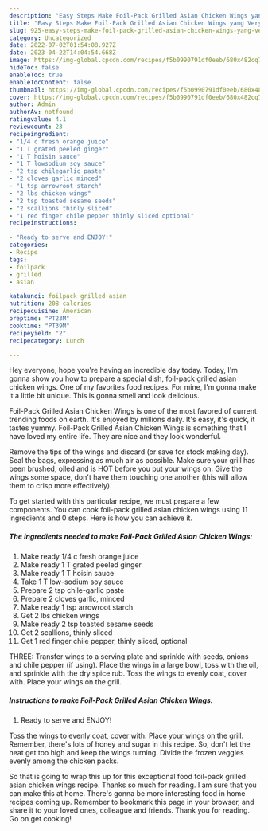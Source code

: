```yaml
---
description: "Easy Steps Make Foil-Pack Grilled Asian Chicken Wings yang Very Delicious"
title: "Easy Steps Make Foil-Pack Grilled Asian Chicken Wings yang Very Delicious"
slug: 925-easy-steps-make-foil-pack-grilled-asian-chicken-wings-yang-very-delicious
category: Uncategorized
date: 2022-07-02T01:54:08.927Z
date: 2023-04-22T14:04:54.668Z
image: https://img-global.cpcdn.com/recipes/f5b0990791df0eeb/680x482cq70/foil-pack-grilled-asian-chicken-wings-recipe-main-photo.jpg
hideToc: false
enableToc: true
enableTocContent: false
thumbnail: https://img-global.cpcdn.com/recipes/f5b0990791df0eeb/680x482cq70/foil-pack-grilled-asian-chicken-wings-recipe-main-photo.jpg
cover: https://img-global.cpcdn.com/recipes/f5b0990791df0eeb/680x482cq70/foil-pack-grilled-asian-chicken-wings-recipe-main-photo.jpg
author: Admin
authorAv: notfound
ratingvalue: 4.1
reviewcount: 23
recipeingredient:
- "1/4 c fresh orange juice"
- "1 T grated peeled ginger"
- "1 T hoisin sauce"
- "1 T lowsodium soy sauce"
- "2 tsp chilegarlic paste"
- "2 cloves garlic minced"
- "1 tsp arrowroot starch"
- "2 lbs chicken wings"
- "2 tsp toasted sesame seeds"
- "2 scallions thinly sliced"
- "1 red finger chile pepper thinly sliced optional"
recipeinstructions:

- "Ready to serve and ENJOY!"
categories:
- Recipe
tags:
- foilpack
- grilled
- asian

katakunci: foilpack grilled asian 
nutrition: 208 calories
recipecuisine: American
preptime: "PT23M"
cooktime: "PT39M"
recipeyield: "2"
recipecategory: Lunch

---
```



Hey everyone, hope you're having an incredible day today. Today, I'm gonna show you how to prepare a special dish, foil-pack grilled asian chicken wings. One of my favorites food recipes. For mine, I'm gonna make it a little bit unique. This is gonna smell and look delicious.

Foil-Pack Grilled Asian Chicken Wings is one of the most favored of current trending foods on earth. It's enjoyed by millions daily. It's easy, it's quick, it tastes yummy. Foil-Pack Grilled Asian Chicken Wings is something that I have loved my entire life. They are nice and they look wonderful.

Remove the tips of the wings and discard (or save for stock making day). Seal the bags, expressing as much air as possible. Make sure your grill has been brushed, oiled and is HOT before you put your wings on. Give the wings some space, don&#39;t have them touching one another (this will allow them to crisp more effectively).


To get started with this particular recipe, we must prepare a few components. You can cook foil-pack grilled asian chicken wings using 11 ingredients and 0 steps. Here is how you can achieve it.

<!--inarticleads1-->

##### The ingredients needed to make Foil-Pack Grilled Asian Chicken Wings:

1. Make ready 1/4 c fresh orange juice
1. Make ready 1 T grated peeled ginger
1. Make ready 1 T hoisin sauce
1. Take 1 T low-sodium soy sauce
1. Prepare 2 tsp chile-garlic paste
1. Prepare 2 cloves garlic, minced
1. Make ready 1 tsp arrowroot starch
1. Get 2 lbs chicken wings
1. Make ready 2 tsp toasted sesame seeds
1. Get 2 scallions, thinly sliced
1. Get 1 red finger chile pepper, thinly sliced, optional


THREE: Transfer wings to a serving plate and sprinkle with seeds, onions and chile pepper (if using). Place the wings in a large bowl, toss with the oil, and sprinkle with the dry spice rub. Toss the wings to evenly coat, cover with. Place your wings on the grill. 

<!--inarticleads2-->

##### Instructions to make Foil-Pack Grilled Asian Chicken Wings:


1. Ready to serve and ENJOY!

Toss the wings to evenly coat, cover with. Place your wings on the grill. Remember, there&#39;s lots of honey and sugar in this recipe. So, don&#39;t let the heat get too high and keep the wings turning. Divide the frozen veggies evenly among the chicken packs. 

So that is going to wrap this up for this exceptional food foil-pack grilled asian chicken wings recipe. Thanks so much for reading. I am sure that you can make this at home. There's gonna be more interesting food in home recipes coming up. Remember to bookmark this page in your browser, and share it to your loved ones, colleague and friends. Thank you for reading. Go on get cooking!
